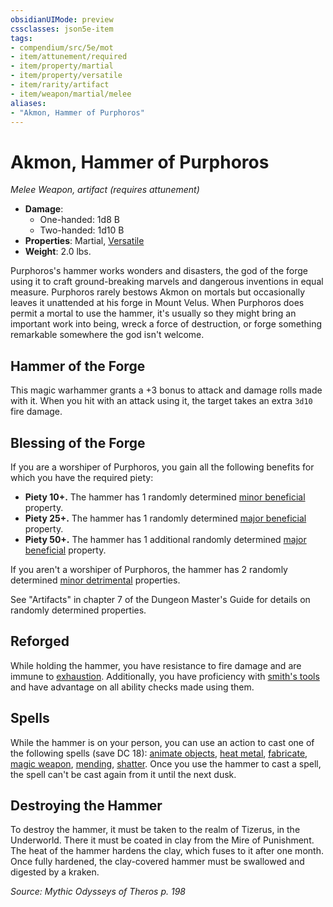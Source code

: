 ```yaml
---
obsidianUIMode: preview
cssclasses: json5e-item
tags:
- compendium/src/5e/mot
- item/attunement/required
- item/property/martial
- item/property/versatile
- item/rarity/artifact
- item/weapon/martial/melee
aliases: 
- "Akmon, Hammer of Purphoros"
---
```

# Akmon, Hammer of Purphoros
*Melee Weapon, artifact (requires attunement)*  

- **Damage**:
  - One-handed: 1d8 B
  - Two-handed: 1d10 B
- **Properties**: Martial, [Versatile](/Systems/5e/rules/item-properties.md#Versatile)
- **Weight**: 2.0 lbs.

Purphoros's hammer works wonders and disasters, the god of the forge using it to craft ground-breaking marvels and dangerous inventions in equal measure. Purphoros rarely bestows Akmon on mortals but occasionally leaves it unattended at his forge in Mount Velus. When Purphoros does permit a mortal to use the hammer, it's usually so they might bring an important work into being, wreck a force of destruction, or forge something remarkable somewhere the god isn't welcome.

## Hammer of the Forge

This magic warhammer grants a +3 bonus to attack and damage rolls made with it. When you hit with an attack using it, the target takes an extra `3d10` fire damage.

## Blessing of the Forge

If you are a worshiper of Purphoros, you gain all the following benefits for which you have the required piety:

- **Piety 10+.** The hammer has 1 randomly determined [minor beneficial](/Systems/5e/tables/artifact-properties-minor-beneficial-properties.md) property.  
- **Piety 25+.** The hammer has 1 randomly determined [major beneficial](/Systems/5e/tables/artifact-properties-major-beneficial-properties.md) property.  
- **Piety 50+.** The hammer has 1 additional randomly determined [major beneficial](/Systems/5e/tables/artifact-properties-major-beneficial-properties.md) property.  

If you aren't a worshiper of Purphoros, the hammer has 2 randomly determined [minor detrimental](/Systems/5e/tables/artifact-properties-minor-detrimental-properties.md) properties.

See "Artifacts" in chapter 7 of the Dungeon Master's Guide for details on randomly determined properties.

## Reforged

While holding the hammer, you have resistance to fire damage and are immune to [exhaustion](/Systems/5e/rules/conditions.md#exhaustion). Additionally, you have proficiency with [smith's tools](/Systems/5e/items/smiths-tools.md) and have advantage on all ability checks made using them.

## Spells

While the hammer is on your person, you can use an action to cast one of the following spells (save DC 18): [animate objects](/Systems/5e/spells/animate-objects.md), [heat metal](/Systems/5e/spells/heat-metal.md), [fabricate](/Systems/5e/spells/fabricate.md), [magic weapon](/Systems/5e/spells/magic-weapon.md), [mending](/Systems/5e/spells/mending.md), [shatter](/Systems/5e/spells/shatter.md). Once you use the hammer to cast a spell, the spell can't be cast again from it until the next dusk.

## Destroying the Hammer

To destroy the hammer, it must be taken to the realm of Tizerus, in the Underworld. There it must be coated in clay from the Mire of Punishment. The heat of the hammer hardens the clay, which fuses to it after one month. Once fully hardened, the clay-covered hammer must be swallowed and digested by a kraken.

*Source: Mythic Odysseys of Theros p. 198*